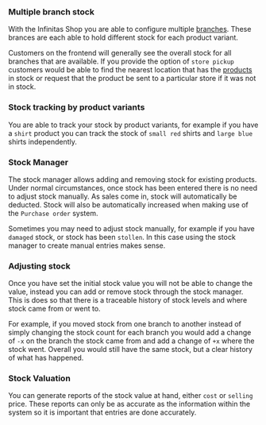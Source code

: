 ### Multiple branch stock

With the Infinitas Shop you are able to configure multiple [branches](/infinitas\_docs/Shop/branches). These brances are each able to hold different stock for each product variant.

Customers on the frontend will generally see the overall stock for all branches that are available. If you provide the option of `store pickup` customers would be able to find the nearest location that has the [products](/infinitas\_docs/Shop/products) in stock or request that the product be sent to a particular store if it was not in stock.

### Stock tracking by product variants

You are able to track your stock by product variants, for example if you have a `shirt` product you can track the stock of `small red` shirts and `large blue` shirts independently.

### Stock Manager

The stock manager allows adding and removing stock for existing products. Under normal circumstances, once stock has been entered there is no need to adjust stock manually. As sales come in, stock will automatically be deducted. Stock will also be automatically increased when making use of the `Purchase order` system.

Sometimes you may need to adjust stock manually, for example if you have `damaged` stock, or stock has been `stollen`. In this case using the stock manager to create manual entries makes sense.

### Adjusting stock

Once you have set the initial stock value you will not be able to change the value, instead you can add or remove stock through the stock manager. This is does so that there is a traceable history of stock levels and where stock came from or went to.

For example, if you moved stock from one branch to another instead of simply changing the stock count for each branch you would add a change of `-x` on the branch the stock came from and add a change of `+x` where the stock went. Overall you would still have the same stock, but a clear history of what has happened.

### Stock Valuation

You can generate reports of the stock value at hand, either `cost` or `selling` price. These reports can only be as accurate as the information within the system so it is important that entries are done accurately.